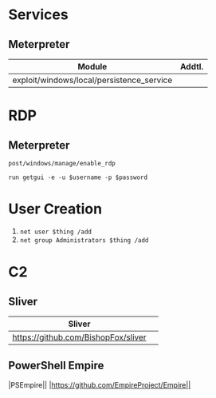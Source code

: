 # Services

## Meterpreter

Module|Addtl.|
|--- |--- |
|exploit/windows/local/persistence_service||

# RDP

## Meterpreter

```post/windows/manage/enable_rdp```


``` run getgui -e -u $username -p $password ```

# User Creation
1. ```net user $thing /add```
2. ```net group Administrators $thing /add```

# C2

## Sliver

|Sliver||
|--- |--- |
|https://github.com/BishopFox/sliver||

## PowerShell Empire

|PSEmpire||
|https://github.com/EmpireProject/Empire||
